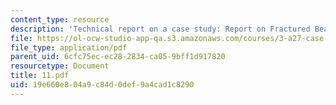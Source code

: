 ```yaml
---
content_type: resource
description: 'Technical report on a case study: Report on Fractured Bead in Tire.'
file: https://ol-ocw-studio-app-qa.s3.amazonaws.com/courses/3-a27-case-studies-in-forensic-metallurgy-fall-2007/19e660e804a9c84d0def9a4cad1c8290_11.pdf
file_type: application/pdf
parent_uid: 6cfc75ec-ec28-2834-ca05-9bff1d917820
resourcetype: Document
title: 11.pdf
uid: 19e660e8-04a9-c84d-0def-9a4cad1c8290
---
```

